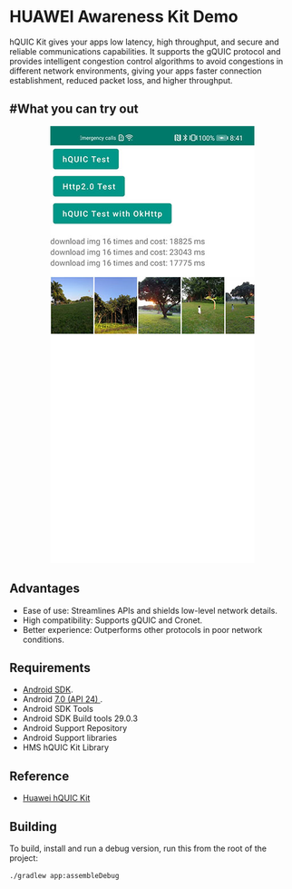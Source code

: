 HUAWEI Awareness Kit Demo
=====

hQUIC Kit gives your apps low latency, high throughput, and secure and reliable communications capabilities. 
It supports the gQUIC protocol and provides intelligent congestion control algorithms 
to avoid congestions in different network environments, giving your apps faster connection establishment, reduced packet loss, and higher throughput.

#What you can try out
---------------------

<p align="center">
    <img src="art/main.jpg" alt="Main Screen"/>
</p>

Advantages
------------
- Ease of use: Streamlines APIs and shields low-level network details.
- High compatibility: Supports gQUIC and Cronet.
- Better experience: Outperforms other protocols in poor network conditions.

Requirements
------------

 - [Android SDK](http://developer.android.com/sdk/index.html).
 - Android [7.0 (API 24) ](http://developer.android.com/tools/revisions/platforms.html#7.0).
 - Android SDK Tools
 - Android SDK Build tools 29.0.3
 - Android Support Repository
 - Android Support libraries
 - HMS hQUIC Kit Library

Reference
------------

 - [Huawei hQUIC Kit](https://developer.huawei.com/consumer/en/doc/development/HMSCore-Guides/introduction-0000001050440045)
 
 
Building
--------

To build, install and run a debug version, run this from the root of the project:

    ./gradlew app:assembleDebug